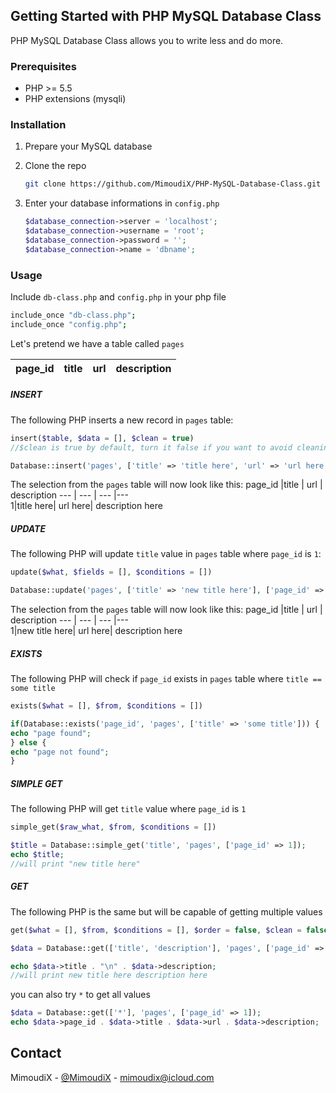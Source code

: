 ## Getting Started with PHP MySQL Database Class

PHP MySQL Database Class allows you to write less and do more.
### Prerequisites


* PHP >= 5.5
* PHP extensions (mysqli)


### Installation

1. Prepare your MySQL database
2. Clone the repo
   ```sh
   git clone https://github.com/MimoudiX/PHP-MySQL-Database-Class.git
   ```

3. Enter your database informations in `config.php`
   ```php
   $database_connection->server = 'localhost';
   $database_connection->username = 'root';
   $database_connection->password = '';
   $database_connection->name = 'dbname';
   ```


### Usage
  Include `db-class.php` and `config.php` in your php file
   ```sh
   include_once "db-class.php";
include_once "config.php";
   ```


 Let's pretend we have a table called  `pages`

  page_id |title | url | description
 ---|--- | --- | ---   
##### INSERT
The following PHP inserts a new record in `pages` table:
```php
insert($table, $data = [], $clean = true)
//$clean is true by default, turn it false if you want to avoid cleaning strings
````
```php
Database::insert('pages', ['title' => 'title here', 'url' => 'url here', 'description' => 'description here'], false);
````
The selection from the `pages` table will now look like this:
 page_id |title | url | description
 --- | --- | --- |---  
  1|title here| url here| description here
##### UPDATE


 The following PHP will update `title` value in `pages` table where `page_id` is `1`:
```php
update($what, $fields = [], $conditions = [])
````
```php
Database::update('pages', ['title' => 'new title here'], ['page_id' => '1']);
````
The selection from the `pages` table will now look like this:
 page_id |title | url | description
 --- | --- | --- |---  
  1|new title here| url here| description here

##### EXISTS

The following PHP will check if `page_id` exists in `pages` table where `title == some title`
```php
exists($what = [], $from, $conditions = [])
````
 ```php
if(Database::exists('page_id', 'pages', ['title' => 'some title'])) {
echo "page found";
} else {
echo "page not found";
}
```
##### SIMPLE GET

The following PHP will get `title` value where `page_id` is `1`
```php
simple_get($raw_what, $from, $conditions = [])
```
```php
$title = Database::simple_get('title', 'pages', ['page_id' => 1]);
echo $title;
//will print "new title here"
```
##### GET

The following PHP is the same but will be capable of getting multiple values
```php
get($what = [], $from, $conditions = [], $order = false, $clean = false)
```
```php
$data = Database::get(['title', 'description'], 'pages', ['page_id' => 4]);

echo $data->title . "\n" . $data->description;
//will print new title here description here
```
you can also try `*` to get all values

```php
$data = Database::get(['*'], 'pages', ['page_id' => 1]);
echo $data->page_id . $data->title . $data->url . $data->description;
```






## Contact

MimoudiX - [@MimoudiX](https://twitter.com/mimoudix) - mimoudix@icloud.com


